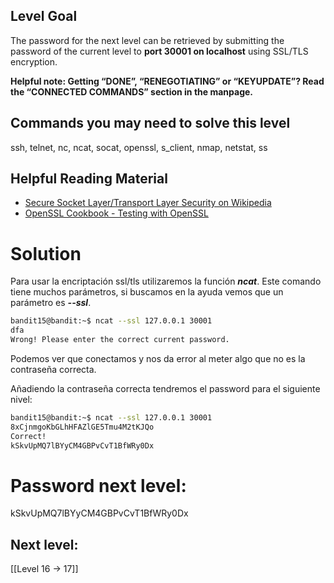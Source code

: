 ## Level Goal

The password for the next level can be retrieved by submitting the password of the current level to **port 30001 on localhost** using SSL/TLS encryption.

**Helpful note: Getting “DONE”, “RENEGOTIATING” or “KEYUPDATE”? Read the “CONNECTED COMMANDS” section in the manpage.**

## Commands you may need to solve this level

ssh, telnet, nc, ncat, socat, openssl, s_client, nmap, netstat, ss

## Helpful Reading Material

- [Secure Socket Layer/Transport Layer Security on Wikipedia](https://en.wikipedia.org/wiki/Transport_Layer_Security)
- [OpenSSL Cookbook - Testing with OpenSSL](https://www.feistyduck.com/library/openssl-cookbook/online/testing-with-openssl/index.html)

# Solution
Para usar la encriptación ssl/tls utilizaremos la función ***ncat***. Este comando tiene muchos parámetros, si buscamos en la ayuda vemos que un parámetro es ***--ssl***.
```sh
bandit15@bandit:~$ ncat --ssl 127.0.0.1 30001
dfa
Wrong! Please enter the correct current password.
```
Podemos ver que conectamos y nos da error al meter algo que no es la contraseña correcta.

Añadiendo la contraseña correcta tendremos el password para el siguiente nivel:
```sh
bandit15@bandit:~$ ncat --ssl 127.0.0.1 30001
8xCjnmgoKbGLhHFAZlGE5Tmu4M2tKJQo
Correct!
kSkvUpMQ7lBYyCM4GBPvCvT1BfWRy0Dx

```
# Password next level:

kSkvUpMQ7lBYyCM4GBPvCvT1BfWRy0Dx
## Next level:
[[Level 16 -> 17]]